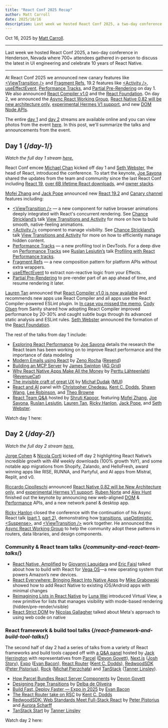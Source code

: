 ```yaml
---
title: "React Conf 2025 Recap"
author: Matt Carroll
date: 2025/10/16
description: Last week we hosted React Conf 2025, a two-day conference in Henderson, Nevada where 700+ attendees gathered in-person to discuss the latest in UI engineering. In this post, we'll summarize the talks and announcements from the event.
---
```


Oct 16, 2025 by [Matt Carroll](https://x.com/mattcarrollcode).

---

<Intro>

Last week we hosted React Conf 2025, a two-day conference in Henderson, Nevada where 700+ attendees gathered in-person to discuss the latest in UI engineering and celebrate 10 years of React Native.

</Intro>

---

At React Conf 2025 we announced new canary features like [&lt;ViewTransition />](https://react.dev/reference/react/ViewTransition) and [Fragment Refs](https://react.dev/reference/react/Fragment#fragmentinstance), 19.2 features like [&lt;Activity />](https://react.dev/reference/react/Activity), [useEffectEvent](https://react.dev/reference/react/useEffectEvent), [Performance Tracks](https://react.dev/reference/dev-tools/react-performance-tracks), and [Partial Pre-Rendering](https://react.dev/blog/2025/10/01/react-19-2#partial-pre-rendering) on day 1. We also announced [React Compiler v1.0](https://react.dev/blog/2025/10/07/react-compiler-1) and the [React Foundation](https://react.dev/blog/2025/10/07/introducing-the-react-foundation). On day 2, we announced the [Async React Working Group](https://github.com/reactwg/async-react), [React Native 0.82 will be new architecture only](https://reactnative.dev/blog/2025/10/08/react-native-0.82#new-architecture-only), [experimental Hermes V1 support](https://reactnative.dev/blog/2025/10/08/react-native-0.82#experimental-hermes-v1), and new [DOM Node APIs](https://reactnative.dev/blog/2025/10/08/react-native-0.82#dom-node-apis).

The entire [day 1](https://www.youtube.com/watch?v=zyVRg2QR6LA&t=1067s) and [day 2](https://www.youtube.com/watch?v=p9OcztRyDl0&t=2299s) streams are available online and you can view photos from the event [here](https://conf.react.dev/photos). In this post, we'll summarize the talks and announcements from the event.

## Day 1 {/*day-1*/}

_Watch the full day 1 stream [here.](https://www.youtube.com/watch?v=zyVRg2QR6LA&t=1067s)_

React Conf emcee [Michael Chan](https://x.com/chantastic) kicked off day 1 and [Seth Webster](https://x.com/sethwebster), the head of React, introduced the conference. To start the keynote, [Joe Savona](https://x.com/en_js) shared the updates from the team and community since the last React Conf including [React 19](https://react.dev/blog/2024/12/05/react-19), [over 6B lifetime React downloads](https://npm-stat.com/charts.html?package=react&from=2015-01-01&to=2025-10-07), and [owner stacks](https://react.dev/reference/react/captureOwnerStack).

[Mofei Zhang](https://x.com/zmofei) and [Jack Pope](https://x.com/__jackpope) announced new [React 19.2](https://react.dev/blog/2025/10/01/react-19-2) and [Canary channel](/community/versioning-policy#canary-channel) features including:

* [&lt;ViewTransition />](https://react.dev/reference/react/ViewTransition) <CanaryBadge /> — a new component for native browser animations deeply integrated with React's concurrent rendering. See [Chance Strickland’s](https://x.com/chancethedev) talk [View Transitions and Activity](https://www.youtube.com/watch?v=zyVRg2QR6LA&t=4870s) for more on how to build smooth, native-feeling animations.
* [&lt;Activity />](https://react.dev/reference/react/Activity) component to manage visibility. See [Chance Strickland’s](https://x.com/chancethedev) talk [View Transitions and Activity](https://www.youtube.com/watch?v=zyVRg2QR6LA&t=4870s) for more on how to efficiently manage hidden content.
* [Performance Tracks](https://react.dev/reference/dev-tools/react-performance-tracks) — a new profiling tool in DevTools. For a deep dive on [Performance Tracks](https://react.dev/reference/dev-tools/react-performance-tracks) see [Ruslan Lesiutin’s](https://x.com/ruslanlesiutin) talk [Profiling with React Performance tracks](https://www.youtube.com/watch?v=zyVRg2QR6LA&t=8276s).
* [Fragment Refs](https://react.dev/reference/react/Fragment#fragmentinstance) <CanaryBadge /> — a new composition pattern for platform APIs without extra wrappers.
* [useEffectEvent](https://react.dev/reference/react/useEffectEvent) to extract non-reactive logic from your Effects.
* [Partial Pre-Rendering](https://react.dev/blog/2025/10/01/react-19-2#partial-pre-rendering) to pre-render part of an app ahead of time, and resume rendering it later.

[Lauren Tan](https://x.com/potetotes) announced that [React Compiler v1.0 is now available](https://react.dev/blog/2025/10/07/react-compiler-1) and recommends new apps use React Compiler and all apps use the React Compiler-powered ESLint plugin. In [In case you missed the memo](https://www.youtube.com/watch?v=zyVRg2QR6LA&t=9534s), [Cody Olsen](https://bsky.app/profile/codey.bsky.social) from Sanity shared how adopting React Compiler improved performance by 20-30% and caught subtle bugs through its advanced static analysis and ESLint rules. [Seth Webster](https://x.com/sethwebster) announced the formation of the [React Foundation](https://react.dev/blog/2025/10/07/introducing-the-react-foundation).

The rest of the talks from day 1 include:

* [Exploring React Performance](https://www.youtube.com/watch?v=zyVRg2QR6LA&t=20274s) by [Joe Savona](https://x.com/en_js) details the research the React team has been working on to improve React performance and the importance of data modeling
* [Modern Emails using React](https://www.youtube.com/watch?v=zyVRg2QR6LA&t=25521s) by [Zeno Rocha](https://x.com/zenorocha) ([Resend](https://resend.com/))
* [Building an MCP Server](https://www.youtube.com/watch?v=zyVRg2QR6LA&t=24204s) by [James Swinton](https://x.com/JamesSwintonDev) ([AG Grid](https://www.ag-grid.com/?utm_source=react-conf&utm_medium=react-conf-homepage&utm_campaign=react-conf-sponsorship-2025))
* [Why React Native Apps Make All the Money](https://www.youtube.com/watch?v=zyVRg2QR6LA&t=24917s) by [Perttu Lähteenlahti](https://x.com/plahteenlahti) ([RevenueCat](https://www.revenuecat.com/))
* [The invisible craft of great UX](https://www.youtube.com/watch?v=zyVRg2QR6LA&t=23400s) by [Michał Dudak](https://x.com/michaldudak) ([MUI](https://mui.com/))
* [React and AI](https://www.youtube.com/watch?v=zyVRg2QR6LA&t=18741s) panel with [Christopher Chedeau](https://x.com/vjeux), [Kent C. Dodds](https://x.com/kentcdodds), [Shawn Wang](https://x.com/swyx), [Lee Robinson](https://x.com/leerob), and [Theo Browne](https://x.com/theo)
* [React Team Q&A](https://www.youtube.com/watch?v=zyVRg2QR6LA&t=26304s) hosted by [Shruti Kapoor](https://x.com/shrutikapoor08), featuring [Mofei Zhang](https://x.com/zmofei), [Joe Savona](https://x.com/en_js), [Ruslan Lesiutin](https://x.com/ruslanlesiutin), [Lauren Tan](https://x.com/potetotes), [Ricky Hanlon](https://x.com/rickhanlonii), [Jack Pope](https://x.com/__jackpope), and [Seth Webster](https://x.com/sethwebster).

Watch day 1 here:

<YouTubeIframe src="https://www.youtube.com/embed/zyVRg2QR6LA?si=z-8t_xCc12HwGJH_&t=1067s" />

## Day 2 {/*day-2*/}

_Watch the full day 2 stream [here.](https://www.youtube.com/watch?v=p9OcztRyDl0&t=2299s)_

[Jorge Cohen](https://x.com/JorgeWritesCode) & [Nicola Corti](https://x.com/cortinico) kicked off day 2 highlighting React Native’s incredible growth with 4M weekly downloads (100% growth YoY), and some notable app migrations from Shopify, Zalando, and HelloFresh, award winning apps like RISE, RUNNA, and Partyful, and AI apps from Mistral, Replit, and v0.

[Riccardo Cipolleschi](https://x.com/CipolleschiR) announced [React Native 0.82 will be New Architecture only](https://reactnative.dev/blog/2025/10/08/react-native-0.82#new-architecture-only), and [experimental Hermes V1 support](https://reactnative.dev/blog/2025/10/08/react-native-0.82#experimental-hermes-v1). [Ruben Norte](https://bsky.app/profile/rubennorte.bsky.social) and [Alex Hunt](https://x.com/huntie) finished out the keynote by announcing new web-aligned [DOM](https://reactnative.dev/blog/2025/10/08/react-native-0.82#dom-node-apis) & [Performance](https://reactnative.dev/blog/2025/10/08/react-native-0.82#web-performance-apis-canary) APIs, and a new network panel & desktop app.

[Ricky Hanlon](https://x.com/rickhanlonii) closed the conference with the continuation of his Async React talk ([part 1](https://www.youtube.com/watch?v=zyVRg2QR6LA&t=10907s), [part 2](https://www.youtube.com/watch?v=p9OcztRyDl0&t=29073s)), demonstrating how [transitions](https://react.dev/reference/react/useTransition), [useOptimistic](https://react.dev/reference/react/useOptimistic), [&lt;Suspense>](https://react.dev/reference/react/Suspense), and [&lt;ViewTransition />](https://react.dev/reference/react/ViewTransition) work together. He announced the [Async React Working Group](https://github.com/reactwg/async-react) to help the community adopt these patterns in routers, data libraries, and design components.

### Community & React team talks {/*community-and-react-team-talks*/}

* [React Native, Amplified](https://www.youtube.com/watch?v=p9OcztRyDl0&t=5737s) by [Giovanni Laquidara](https://x.com/giolaq) and [Eric Faisl](https://x.com/efahsl) talked about how to build with React for [Vega OS](https://developer.amazon.com/apps-and-games/vega)—a new operating system that powers Amazon’s new devices.
* [React Everywhere: Bringing React Into Native Apps](https://www.youtube.com/watch?v=p9OcztRyDl0&t=18213s) by [Mike Grabowski](https://x.com/grabbou) showed how to add React Native to existing iOS/Android apps with minimal changes
* [Reimagining Lists in React Native](https://www.youtube.com/watch?v=p9OcztRyDl0&t=10382s) by [Luna Wei](https://x.com/lunaleaps) introduced Virtual View, a new primitive for lists that manages visibility with mode-based rendering (hidden/pre-render/visible)
* [React Strict DOM](https://www.youtube.com/watch?v=p9OcztRyDl0&t=9026s) by [Nicolas Gallagher](https://nicolasgallagher.com/) talked about Meta's approach to using web code on native

### React framework & build tool talks {/*react-framework-and-build-tool-talks*/}

The second half of day 2 had a series of talks from a variety of React frameworks and build tools capped off with [a Q&A panel](https://www.youtube.com/watch?v=p9OcztRyDl0&t=26812s) hosted by [Jack Herrington](https://x.com/jherr) with representatives from [Parcel](https://parceljs.org/) ([Devon Govett](https://x.com/devonovett)), [Next.js](https://nextjs.org/) ([Josh Story](https://x.com/joshcstory)), [Expo](https://expo.dev/) ([Evan Bacon](https://x.com/baconbrix)), [React Router](https://reactrouter.com/) ([Kent C. Dodds](https://x.com/kentcdodds)), [RedwoodSDK](https://rwsdk.com/) ([Peter Pistorius](https://x.com/appfactory)), [Rock](https://www.rockjs.dev/) ([Michał Pierzchała](https://x.com/thymikee)) and [TanStack](https://tanstack.com/) ([Tanner Linsley](https://x.com/tannerlinsley)).

* [How Parcel Bundles React Server Components](https://www.youtube.com/watch?v=p9OcztRyDl0&t=19538s) by [Devon Govett](https://x.com/devonovett)
* [Designing Page Transitions](https://www.youtube.com/watch?v=p9OcztRyDl0&t=20640s) by [Delba de Oliveira](https://x.com/delba_oliveira)
* [Build Fast, Deploy Faster — Expo in 2025](https://www.youtube.com/watch?v=p9OcztRyDl0&t=21350s) by [Evan Bacon](https://x.com/baconbrix)
* [The React Router take on RSC](https://www.youtube.com/watch?v=p9OcztRyDl0&t=22367s) by [Kent C. Dodds](https://x.com/kentcdodds)
* [RedwoodSDK: Web Standards Meet Full-Stack React](https://www.youtube.com/watch?v=p9OcztRyDl0&t=24992s) by [Peter Pistorius](https://x.com/appfactory) and [Aurora Scharff](https://x.com/aurorascharff)
* [TanStack Start](https://www.youtube.com/watch?v=p9OcztRyDl0&t=26065s) by [Tanner Linsley](https://x.com/tannerlinsley)

Watch day 2 here:

<YouTubeIframe src="https://www.youtube.com/embed/p9OcztRyDl0?si=qPTHftsUE07cjZpS&t=2299s" />
